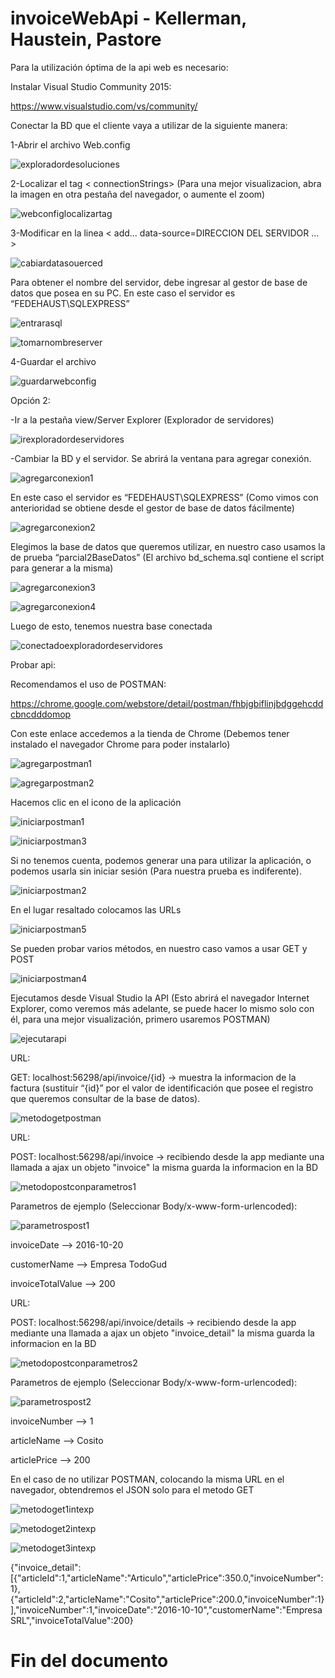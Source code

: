 ﻿# invoiceWebApi - Kellerman, Haustein, Pastore

Para la utilización óptima de la api web es necesario: 

Instalar Visual Studio Community 2015: 

https://www.visualstudio.com/vs/community/

Conectar la BD que el cliente vaya a utilizar de la siguiente manera:

1-Abrir el archivo Web.config

![exploradordesoluciones](https://cloud.githubusercontent.com/assets/13921860/19838782/2f98d300-9eb5-11e6-8b05-c9483d435041.png)

2-Localizar el tag < connectionStrings> (Para una mejor visualizacion, abra la imagen en otra pestaña del navegador, o aumente el zoom)

![webconfiglocalizartag](https://cloud.githubusercontent.com/assets/13921860/19838809/b7c9ab82-9eb5-11e6-9b64-5cc3055128aa.png)

3-Modificar en la linea < add... data-source=DIRECCION DEL SERVIDOR ... >

![cabiardatasouerced](https://cloud.githubusercontent.com/assets/13921860/19838864/8abcf576-9eb6-11e6-8c53-d1ea97638a27.png)

Para obtener el nombre del servidor, debe ingresar al gestor de base de datos que posea en su PC. En este caso el servidor es “FEDEHAUST\SQLEXPRESS”

![entrarasql](https://cloud.githubusercontent.com/assets/13921860/19838835/1de72f5c-9eb6-11e6-84db-45d0d51f2b97.png)

![tomarnombreserver](https://cloud.githubusercontent.com/assets/13921860/19838847/5cc0aa8c-9eb6-11e6-8789-738a7a83c32b.png)

4-Guardar el archivo

![guardarwebconfig](https://cloud.githubusercontent.com/assets/13921860/19838870/c052909c-9eb6-11e6-8001-4ef05c216d8e.png)

Opción 2: 

-Ir a la pestaña view/Server Explorer (Explorador de servidores)

![irexploradordeservidores](https://cloud.githubusercontent.com/assets/13921860/19838880/fe747b06-9eb6-11e6-887d-b828f5c2f62d.png)

-Cambiar la BD y el servidor.
 Se abrirá la ventana para agregar conexión.

![agregarconexion1](https://cloud.githubusercontent.com/assets/13921860/19838944/1add044c-9eb8-11e6-96c9-a59d1866b94f.png)

En este caso el servidor es “FEDEHAUST\SQLEXPRESS” (Como vimos con anterioridad se obtiene desde el gestor de base de datos fácilmente)

![agregarconexion2](https://cloud.githubusercontent.com/assets/13921860/19838947/28a05cd2-9eb8-11e6-9c9b-63c0a6373d64.png)


Elegimos la base de datos que queremos utilizar, en nuestro caso usamos la de prueba “parcial2BaseDatos” (El archivo bd_schema.sql contiene el script para generar a la misma)

![agregarconexion3](https://cloud.githubusercontent.com/assets/13921860/19838948/31fffb98-9eb8-11e6-9d16-23677ddbf59c.png)

![agregarconexion4](https://cloud.githubusercontent.com/assets/13921860/19838950/3c77e144-9eb8-11e6-8b1d-82ebb5d6bafc.png)

Luego de esto, tenemos nuestra base conectada

![conectadoexploradordeservidores](https://cloud.githubusercontent.com/assets/13921860/19838953/627b1410-9eb8-11e6-9026-698085c80177.png)

Probar api: 

Recomendamos el uso de POSTMAN:

https://chrome.google.com/webstore/detail/postman/fhbjgbiflinjbdggehcddcbncdddomop

Con este enlace accedemos a la tienda de Chrome (Debemos tener instalado el navegador Chrome para poder instalarlo)

![agregarpostman1](https://cloud.githubusercontent.com/assets/13921860/19838973/cd0c3930-9eb8-11e6-8934-33386afdded2.png)

![agregarpostman2](https://cloud.githubusercontent.com/assets/13921860/19838996/276b8b9c-9eb9-11e6-9806-9581d8102237.png)

Hacemos clic en el icono de la aplicación

![iniciarpostman1](https://cloud.githubusercontent.com/assets/13921860/19839043/10cddfb0-9eba-11e6-857b-ee6eeaf79799.png)

![iniciarpostman3](https://cloud.githubusercontent.com/assets/13921860/19839088/d4a1d126-9eba-11e6-9eea-ca546baf3cb7.png)

Si no tenemos cuenta, podemos generar una para utilizar la aplicación, o podemos usarla sin iniciar sesión (Para nuestra prueba es indiferente).

![iniciarpostman2](https://cloud.githubusercontent.com/assets/13921860/19839046/16d96640-9eba-11e6-9026-db8c644eaf53.png)

En el lugar resaltado colocamos las URLs
 
![iniciarpostman5](https://cloud.githubusercontent.com/assets/13921860/19839065/6d2b56ca-9eba-11e6-9e26-910a66d0c4e2.png)

Se pueden probar varios métodos, en nuestro caso vamos a usar GET y POST

![iniciarpostman4](https://cloud.githubusercontent.com/assets/13921860/19839051/226463e8-9eba-11e6-9788-8f0f9e55bdb3.png)

Ejecutamos desde Visual Studio la API (Esto abrirá el navegador Internet Explorer, como veremos más adelante, se puede hacer lo mismo solo con él, para una mejor visualización, primero usaremos POSTMAN)

![ejecutarapi](https://cloud.githubusercontent.com/assets/13921860/19839118/3dc03a4e-9ebb-11e6-958e-31ed560bdcb5.png)

URL:

GET: localhost:56298/api/invoice/{id} -> muestra la informacion de la factura (sustituir “{id}” por el valor de identificación que posee el registro que queremos consultar de la base de datos).

![metodogetpostman](https://cloud.githubusercontent.com/assets/13921860/19839185/1ecc4e92-9ebc-11e6-9c53-d2383fb063a6.png)

URL:

POST: localhost:56298/api/invoice -> recibiendo desde la app mediante una llamada a ajax un objeto "invoice" la misma guarda la informacion en la BD

![metodopostconparametros1](https://cloud.githubusercontent.com/assets/13921860/19839881/2286bf74-9ec9-11e6-8461-bc3a4fa2c707.png)

Parametros de ejemplo (Seleccionar Body/x-www-form-urlencoded):

![parametrospost1](https://cloud.githubusercontent.com/assets/13921860/19839918/0259231c-9eca-11e6-93e3-53071eec70db.png)

invoiceDate --> 2016-10-20

customerName --> Empresa TodoGud

invoiceTotalValue --> 200

URL:
 
POST: localhost:56298/api/invoice/details -> recibiendo desde la app mediante una llamada a ajax un objeto "invoice_detail" la misma guarda la informacion en la BD

![metodopostconparametros2](https://cloud.githubusercontent.com/assets/13921860/19839885/415cbb2e-9ec9-11e6-8469-86b5475a4f6e.png)

Parametros de ejemplo (Seleccionar Body/x-www-form-urlencoded):

![parametrospost2](https://cloud.githubusercontent.com/assets/13921860/19839919/09e61dec-9eca-11e6-8b90-2049894493f0.png)

invoiceNumber --> 1

articleName --> Cosito

articlePrice --> 200

En el caso de no utilizar POSTMAN, colocando la misma URL en el navegador, obtendremos el JSON solo para el metodo GET

![metodoget1intexp](https://cloud.githubusercontent.com/assets/13921860/19839518/46fa4daa-9ec2-11e6-82b0-e1fa082f777c.png)

![metodoget2intexp](https://cloud.githubusercontent.com/assets/13921860/19839527/58859c78-9ec2-11e6-82a3-e280caf2e1e9.png)

![metodoget3intexp](https://cloud.githubusercontent.com/assets/13921860/19839547/c06b46e4-9ec2-11e6-921b-9a544dedeae3.png)

{"invoice_detail":[{"articleId":1,"articleName":"Articulo","articlePrice":350.0,"invoiceNumber":1},{"articleId":2,"articleName":"Cosito","articlePrice":200.0,"invoiceNumber":1}],"invoiceNumber":1,"invoiceDate":"2016-10-10","customerName":"Empresa SRL","invoiceTotalValue":200}

# Fin del documento

